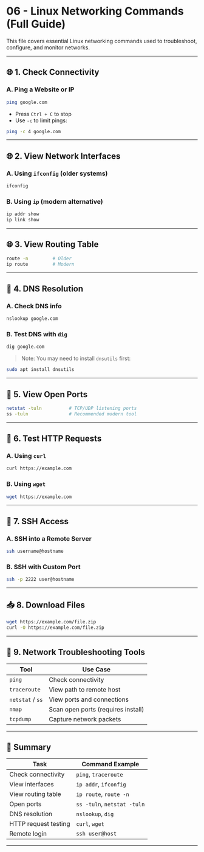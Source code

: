 
# 06 - Linux Networking Commands (Full Guide)

This file covers essential Linux networking commands used to troubleshoot, configure, and monitor networks.

---

## 🌐 1. Check Connectivity

### A. Ping a Website or IP

```bash
ping google.com
```

- Press `Ctrl + C` to stop
- Use `-c` to limit pings:

```bash
ping -c 4 google.com
```

---

## 🌐 2. View Network Interfaces

### A. Using `ifconfig` (older systems)

```bash
ifconfig
```

### B. Using `ip` (modern alternative)

```bash
ip addr show
ip link show
```

---

## 🌐 3. View Routing Table

```bash
route -n         # Older
ip route         # Modern
```

---

## 🔌 4. DNS Resolution

### A. Check DNS info

```bash
nslookup google.com
```

### B. Test DNS with `dig`

```bash
dig google.com
```

> Note: You may need to install `dnsutils` first:
```bash
sudo apt install dnsutils
```

---

## 📡 5. View Open Ports

```bash
netstat -tuln          # TCP/UDP listening ports
ss -tuln               # Recommended modern tool
```

---

## 🔁 6. Test HTTP Requests

### A. Using `curl`

```bash
curl https://example.com
```

### B. Using `wget`

```bash
wget https://example.com
```

---

## 🔐 7. SSH Access

### A. SSH into a Remote Server

```bash
ssh username@hostname
```

### B. SSH with Custom Port

```bash
ssh -p 2222 user@hostname
```

---

## 📥 8. Download Files

```bash
wget https://example.com/file.zip
curl -O https://example.com/file.zip
```

---

## 🔧 9. Network Troubleshooting Tools

| Tool     | Use Case                          |
|----------|-----------------------------------|
| `ping`   | Check connectivity                |
| `traceroute` | View path to remote host     |
| `netstat` / `ss` | View ports and connections |
| `nmap`   | Scan open ports (requires install)|
| `tcpdump` | Capture network packets          |

---

## 📌 Summary

| Task                    | Command Example                  |
|-------------------------|----------------------------------|
| Check connectivity      | `ping`, `traceroute`             |
| View interfaces         | `ip addr`, `ifconfig`            |
| View routing table      | `ip route`, `route -n`           |
| Open ports              | `ss -tuln`, `netstat -tuln`      |
| DNS resolution          | `nslookup`, `dig`                |
| HTTP request testing    | `curl`, `wget`                   |
| Remote login            | `ssh user@host`                  |

---

